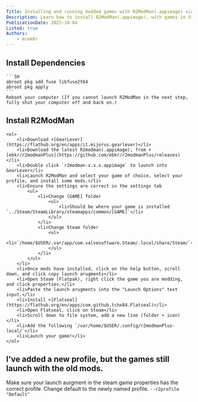 ```yaml
---
Title: Installing and running modded games with R2ModMan(.appimage) via Steam(Flatpak)
Description: Learn how to install R2ModMan(.appimage), with games in Steam(Flatpak)
PublicationDate: 2025-10-04
Listed: true
Authors:
    - mrmk0r
---
```


## Install Dependencies
    ```SH
    abroot pkg add fuse libfuse2t64
    abroot pkg apply
    ```
    Reboot your computer (If you cannot launch R2ModMan in the next step, fully shut your computer off and back on.)

## Install R2ModMan
    <ol>
        <li>Download +[GearLever](https://flathub.org/en/apps/it.mijorus.gearlever)</li>
        <li>Download the latest R2modman(.appimage), from +[ebkr/r2modmanPlus](https://github.com/ebkr/r2modmanPlus/releases)</li>
        <li>Double click `r2modman-x.x.x.appimage` to launch into GearLever</li>
        <li>Launch R2ModMan and select your game of choice, select your profile, and install some mods.</li>
        <li>Ensure the settings are correct in the settings tab
            <ul>
                <li>Change [GAME] folder
                    <ul>
                        <li>Should be where your game is installed `../Steam/SteamLibrary/steamapps/common/[GAME]`</li>
                    </ul>
                </li>
                <li>Change Steam folder
                    <ul>
                        <li>`/home/$USER/.var/app/com.valvesoftware.Steam/.local/share/Steam/`<li>
                    </ul>
                </li>
            </ul>
        </li>
        <li>Once mods have installed, click on the help button, scroll down, and click copy launch arugments</li>
        <li>Open Steam (Flatpak), right click the game you are modding, and click properties.</li>
        <li>Paste the launch arugments into the "Launch Options" text input.</li>
        <li>Install +[Flatseal](https://flathub.org/en/apps/com.github.tchx84.Flatseal)</li>
        <li>Open Flatseal, click on Steam</li>
        <li>Scroll down to file system, add a new line (folder + icon)</li>
        <li>Add the following `/var/home/$USER/.config/r2modmanPlus-local/`</li>
        <li>Launch your game!</li>
    </ol>

## I've added a new profile, but the games still launch with the old mods.
Make sure your launch aurgment in the steam game properties has the correct profile. Change default to the newly named profile.
`--r2profile "Default"`